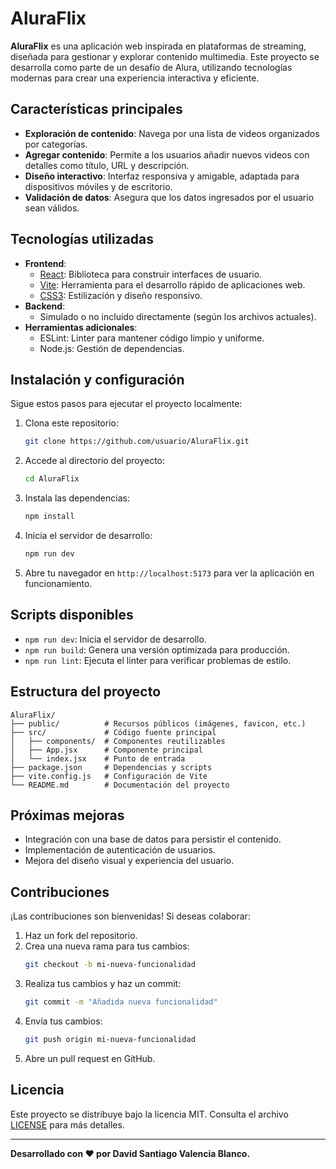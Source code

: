 # AluraFlix

**AluraFlix** es una aplicación web inspirada en plataformas de streaming, diseñada para gestionar y explorar contenido multimedia. Este proyecto se desarrolla como parte de un desafío de Alura, utilizando tecnologías modernas para crear una experiencia interactiva y eficiente.

## Características principales

- **Exploración de contenido**: Navega por una lista de videos organizados por categorías.
- **Agregar contenido**: Permite a los usuarios añadir nuevos videos con detalles como título, URL y descripción.
- **Diseño interactivo**: Interfaz responsiva y amigable, adaptada para dispositivos móviles y de escritorio.
- **Validación de datos**: Asegura que los datos ingresados por el usuario sean válidos.

## Tecnologías utilizadas

- **Frontend**:
  - [React](https://reactjs.org/): Biblioteca para construir interfaces de usuario.
  - [Vite](https://vitejs.dev/): Herramienta para el desarrollo rápido de aplicaciones web.
  - [CSS3](https://developer.mozilla.org/es/docs/Web/CSS): Estilización y diseño responsivo.
- **Backend**:
  - Simulado o no incluido directamente (según los archivos actuales).
- **Herramientas adicionales**:
  - ESLint: Linter para mantener código limpio y uniforme.
  - Node.js: Gestión de dependencias.

## Instalación y configuración

Sigue estos pasos para ejecutar el proyecto localmente:

1. Clona este repositorio:
   ```bash
   git clone https://github.com/usuario/AluraFlix.git
   ```

2. Accede al directorio del proyecto:
   ```bash
   cd AluraFlix
   ```

3. Instala las dependencias:
   ```bash
   npm install
   ```

4. Inicia el servidor de desarrollo:
   ```bash
   npm run dev
   ```

5. Abre tu navegador en `http://localhost:5173` para ver la aplicación en funcionamiento.

## Scripts disponibles

- `npm run dev`: Inicia el servidor de desarrollo.
- `npm run build`: Genera una versión optimizada para producción.
- `npm run lint`: Ejecuta el linter para verificar problemas de estilo.

## Estructura del proyecto

```
AluraFlix/
├── public/          # Recursos públicos (imágenes, favicon, etc.)
├── src/             # Código fuente principal
│   ├── components/  # Componentes reutilizables
│   ├── App.jsx      # Componente principal
│   └── index.jsx    # Punto de entrada
├── package.json     # Dependencias y scripts
├── vite.config.js   # Configuración de Vite
└── README.md        # Documentación del proyecto
```

## Próximas mejoras

- Integración con una base de datos para persistir el contenido.
- Implementación de autenticación de usuarios.
- Mejora del diseño visual y experiencia del usuario.

## Contribuciones

¡Las contribuciones son bienvenidas! Si deseas colaborar:

1. Haz un fork del repositorio.
2. Crea una nueva rama para tus cambios:
   ```bash
   git checkout -b mi-nueva-funcionalidad
   ```
3. Realiza tus cambios y haz un commit:
   ```bash
   git commit -m "Añadida nueva funcionalidad"
   ```
4. Envía tus cambios:
   ```bash
   git push origin mi-nueva-funcionalidad
   ```
5. Abre un pull request en GitHub.

## Licencia

Este proyecto se distribuye bajo la licencia MIT. Consulta el archivo [LICENSE](LICENSE) para más detalles.

---

**Desarrollado con ❤️ por David Santiago Valencia Blanco.**
